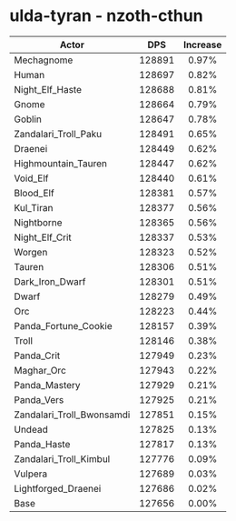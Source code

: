 # ulda-tyran - nzoth-cthun
| Actor | DPS | Increase |
|---|:---:|:---:|
|Mechagnome|128891|0.97%|
|Human|128697|0.82%|
|Night_Elf_Haste|128688|0.81%|
|Gnome|128664|0.79%|
|Goblin|128647|0.78%|
|Zandalari_Troll_Paku|128491|0.65%|
|Draenei|128449|0.62%|
|Highmountain_Tauren|128447|0.62%|
|Void_Elf|128440|0.61%|
|Blood_Elf|128381|0.57%|
|Kul_Tiran|128377|0.56%|
|Nightborne|128365|0.56%|
|Night_Elf_Crit|128337|0.53%|
|Worgen|128323|0.52%|
|Tauren|128306|0.51%|
|Dark_Iron_Dwarf|128301|0.51%|
|Dwarf|128279|0.49%|
|Orc|128223|0.44%|
|Panda_Fortune_Cookie|128157|0.39%|
|Troll|128146|0.38%|
|Panda_Crit|127949|0.23%|
|Maghar_Orc|127943|0.22%|
|Panda_Mastery|127929|0.21%|
|Panda_Vers|127925|0.21%|
|Zandalari_Troll_Bwonsamdi|127851|0.15%|
|Undead|127825|0.13%|
|Panda_Haste|127817|0.13%|
|Zandalari_Troll_Kimbul|127776|0.09%|
|Vulpera|127689|0.03%|
|Lightforged_Draenei|127686|0.02%|
|Base|127656|0.00%|

